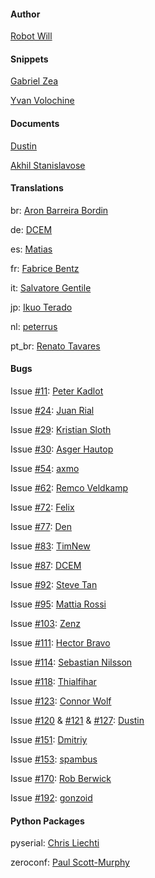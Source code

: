 #### Author
[Robot Will](https://github.com/Robot-Will)


#### Snippets
[Gabriel Zea](https://github.com/z3a)

[Yvan Volochine](https://github.com/gusano)


#### Documents
[Dustin](https://github.com/mannkind)

[Akhil Stanislavose](https://github.com/akhilstanislavose)


#### Translations
br: [Aron Barreira Bordin](https://github.com/aron-bordin)

de: [DCEM](https://github.com/DCEM)

es: [Matias](https://github.com/matiaslauriti)

fr: [Fabrice Bentz](https://github.com/fbentz)

it: [Salvatore Gentile](https://github.com/SalGnt)

jp: [Ikuo Terado](https://github.com/eqot)

nl: [peterrus](https://github.com/peterrus)

pt_br: [Renato Tavares](https://github.com/RenatoTavares)


#### Bugs
Issue [#11](https://github.com/Robot-Will/Stino/pull/11): [Peter Kadlot](https://github.com/daralthus)

Issue [#24](https://github.com/Robot-Will/Stino/pull/24): [Juan Rial](https://github.com/jrial)

Issue [#29](https://github.com/Robot-Will/Stino/pull/29): [Kristian Sloth](https://github.com/Lauszus)

Issue [#30](https://github.com/Robot-Will/Stino/pull/30): [Asger Hautop](https://github.com/Tyilo)

Issue [#54](https://github.com/Robot-Will/Stino/pull/54): [axmo](https://github.com/axmo)

Issue [#62](https://github.com/Robot-Will/Stino/pull/62): [Remco Veldkamp](https://github.com/remcoder)

Issue [#72](https://github.com/Robot-Will/Stino/pull/72): [Felix](https://github.com/dharma-guardian)

Issue [#77](https://github.com/Robot-Will/Stino/pull/77): [Den](https://github.com/den9)

Issue [#83](https://github.com/Robot-Will/Stino/pull/83): [TimNew](https://github.com/timnew)

Issue [#87](https://github.com/Robot-Will/Stino/pull/87): [DCEM](https://github.com/DCEM)

Issue [#92](https://github.com/Robot-Will/Stino/pull/92): [Steve Tan](https://github.com/SteveTan86)

Issue [#95](https://github.com/Robot-Will/Stino/pull/95): [Mattia Rossi](https://github.com/mattiarossi)

Issue [#103](https://github.com/Robot-Will/Stino/pull/103): [Zenz](https://github.com/zenz)

Issue [#111](https://github.com/Robot-Will/Stino/pull/111): [Hector Bravo](https://github.com/HectorBravo)

Issue [#114](https://github.com/Robot-Will/Stino/pull/114): [Sebastian Nilsson](https://github.com/sebnil)

Issue [#118](https://github.com/Robot-Will/Stino/pull/118): [Thialfihar](https://github.com/thialfihar)

Issue [#123](https://github.com/Robot-Will/Stino/pull/123): [Connor Wolf](https://github.com/fake-name)

Issue [#120](https://github.com/Robot-Will/Stino/pull/120) & [#121](https://github.com/Robot-Will/Stino/pull/121) & [#127](https://github.com/Robot-Will/Stino/pull/127): [Dustin](https://github.com/mannkind)

Issue [#151](https://github.com/Robot-Will/Stino/pull/151): [Dmitriy](https://github.com/DimonSE)

Issue [#153](https://github.com/Robot-Will/Stino/pull/153): [spambus](https://github.com/spambus)

Issue [#170](https://github.com/Robot-Will/Stino/pull/170): [Rob Berwick](https://github.com/robberwick)

Issue [#192](https://github.com/Robot-Will/Stino/pull/192): [gonzoid](https://github.com/gonzoid)


#### Python Packages
pyserial: [Chris Liechti](https://pypi.python.org/pypi/pyserial)

zeroconf: [Paul Scott-Murphy](https://github.com/paulsm/pyzeroconf)
